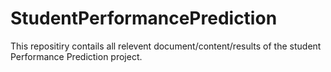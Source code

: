 # StudentPerformancePrediction
This repositiry contails all relevent document/content/results of the student Performance Prediction project.
